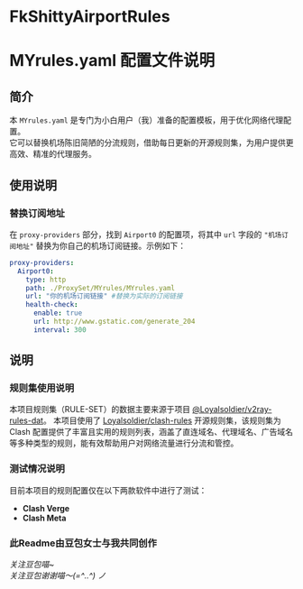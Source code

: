 # FkShittyAirportRules
# MYrules.yaml 配置文件说明

## 简介
本 `MYrules.yaml` 是专门为小白用户（我）准备的配置模板，用于优化网络代理配置。  
它可以替换机场陈旧简陋的分流规则，借助每日更新的开源规则集，为用户提供更高效、精准的代理服务。

## 使用说明

### 替换订阅地址
在 `proxy-providers` 部分，找到 `Airport0` 的配置项，将其中 `url` 字段的 `"机场订阅地址"` 替换为你自己的机场订阅链接。示例如下：
```yaml
proxy-providers:
  Airport0:
    type: http
    path: ./ProxySet/MYrules/MYrules.yaml
    url: "你的机场订阅链接" #替换为实际的订阅链接
    health-check:
      enable: true
      url: http://www.gstatic.com/generate_204
      interval: 300
```
## 说明
### 规则集使用说明
本项目规则集（RULE-SET）的数据主要来源于项目 [@Loyalsoldier/v2ray-rules-dat](https://github.com/Loyalsoldier/v2ray-rules-dat)。
本项目使用了 [Loyalsoldier/clash-rules](https://github.com/Loyalsoldier/clash-rules) 开源规则集，该规则集为 Clash 配置提供了丰富且实用的规则列表，涵盖了直连域名、代理域名、广告域名等多种类型的规则，能有效帮助用户对网络流量进行分流和管控。

### 测试情况说明
目前本项目的规则配置仅在以下两款软件中进行了测试：
- **Clash Verge**
- **Clash Meta**

### 此Readme由豆包女士与我共同创作
*关注豆包喵~*  
*关注豆包谢谢喵～(=^‥^) ノ*
